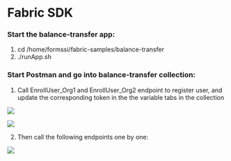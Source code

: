 # Fabric SDK

### Start the balance-transfer app:

1. cd /home/formssi/fabric-samples/balance-transfer
2. ./runApp.sh


### Start Postman and go into balance-transfer collection:

1.	Call EnrollUser_Org1 and EnrollUser_Org2 endpoint to register user, and update the corresponding token in the the variable tabs in the collection

![](https://github.com/janeleung0802/blockchain/blob/master/postman01.jpg)

![](https://github.com/janeleung0802/blockchain/blob/master/postman02.jpg)

2.	Then call the following endpoints one by one:

![](https://github.com/janeleung0802/blockchain/blob/master/postman03.jpg)
